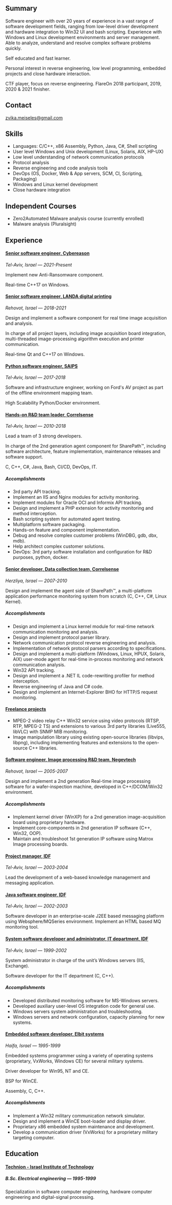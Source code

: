 ## Summary

Software engineer with over 20 years of experience in a vast range of software development fields, ranging from low-level driver development and hardware integration to Win32 UI and bash scripting. Experience with Windows and Linux development environments and server management.
Able to analyze, understand and resolve complex software problems quickly.

Self educated and fast learner.

Personal interest in reverse engineering, low level programming, embedded projects and close hardware interaction.

CTF player, focus on reverse engineering. FlareOn 2018 participant, 2019, 2020 & 2021 finisher.

## Contact
<zvika.meiseles@gmail.com>

## Skills
* Languages: C/C++, x86 Assembly, Python, Java, C#, Shell scripting
* User level Windows and Unix development (Linux, Solaris, AIX, HP-UX)
* Low level understanding of network communication protocols
* Protocol analysis
* Reverse engineering and code analysis tools
* DevOps (OS, Docker, Web & App servers, SCM, CI, Scripting, Packaging)
* Windows and Linux kernel development
* Close hardware integration

## Independent Courses
* Zero2Automated Malware analysis course (currently enrolled)
* Malware analysis (Pluralsight)

## Experience

#### <ins>Senior software engineer, Cybereason</ins>
_Tel-Aviv, Israel — 2021-Present_

Implement new Anti-Ransomware component.

Real-time C++17 on Windows.

#### <ins>Senior software engineer, LANDA digital printing</ins>
_Rehovot, Israel — 2018-2021_

Design and implement a software component for real time image acquisition and analysis.

In charge of all project layers, including image acquisition board integration, multi-threaded image-processing algorithm execution and printer communication. 

Real-time Qt and C++17 on Windows.

#### <ins>Python software engineer, SAIPS</ins>
_Tel-Aviv, Israel — 2017-2018_

Software and infrastructure engineer, working on Ford's AV project as part of the offline environment mapping team.

High Scalability Python/Docker environment.

#### <ins>Hands-on R&D team leader, Correlsense</ins>
_Tel-Aviv, Israel — 2010-2018_

Lead a team of 3 strong developers.

In charge of the 2nd generation agent component for SharePath™, including software architecture, feature implementation, maintenance releases and software support.

C, C++, C#, Java, Bash, CI/CD, DevOps, IT.

##### Accomplishments
* 3rd party API tracking.
* Implement an IIS and Nginx modules for activity monitoring.
* Implement modules for Oracle OCI and Informix API tracking.
* Design and implement a PHP extension for activity monitoring and method interception.
* Bash scripting system for automated agent testing.
* Multiplatform software packaging.
* Hands-on feature and component implementation.
* Debug and resolve complex customer problems (WinDBG, gdb, dbx, mdb).
* Help architect complex customer solutions.
* DevOps: 3rd party software installation and configuration for R&D purposes, python, docker.

#### <ins>Senior developer, Data collection team, Correlsense</ins>
_Herzliya, Israel — 2007-2010_

Design and implement the agent side of SharePath™, a multi-platform application performance monitoring system from scratch (C, C++, C#, Linux Kernel).

##### Accomplishments
* Design and implement a Linux kernel module for real-time network communication monitoring and analysis.
* Design and implement protocol parser library.
* Network communication protocol reverse engineering and analysis.
* Implementation of network protocol parsers according to specifications.
* Design and implement a multi-platform (Windows, Linux, HPUX, Solaris, AIX) user-mode agent for real-time in-process monitoring and network communication analysis.
* Win32 API tracking.
* Design and implement a .NET IL code-rewriting profiler for method interception.
* Reverse engineering of Java and C# code.
* Design and implement an Internet-Explorer BHO for HTTP/S request monitoring.

#### <ins>Freelance projects</ins>
* MPEG-2 video relay C++ Win32 service using video protocols (RTSP, RTP, MPEG-2 TS) and extensions to various 3rd party libraries (Live555, libVLC) with SNMP MIB monitoring.
* Image manipulation library using existing open-source libraries (libvips, libpng), including implementing features and extensions to the open-source C++ libraries.

#### <ins>Software engineer, Image processing R&D team, Negevtech</ins>
_Rehovot, Israel — 2005-2007_

Design and implement a 2nd generation Real-time image processing software for a wafer-inspection machine, developed in C++/DCOM/Win32 environment.

##### Accomplishments
* Implement kernel driver (WinXP) for a 2nd generation image-acquisition board using proprietary hardware.
* Implement core-components in 2nd generation IP software (C++, Win32, OOP).
* Maintain and troubleshoot 1st generation IP software using Matrox Image processing boards.

#### <ins>Project manager, IDF</ins>
_Tel-Aviv, Israel — 2003-2004_

Lead the development of a web-based knowledge management and messaging application.

#### <ins>Java software engineer, IDF</ins>
_Tel-Aviv, Israel — 2002-2003_

Software developer in an enterprise-scale J2EE based messaging platform using Websphere/MQSeries environment.
Implement an HTML based MQ monitoring tool.

#### <ins>System software developer and administrator, IT department, IDF</ins>
_Tel-Aviv, Israel — 1999-2002_

System administrator in charge of the unit’s Windows servers (IIS, Exchange).

Software developer for the IT department (C, C++).

##### Accomplishments
* Developed distributed monitoring software for MS-Windows servers.
* Developed auxiliary user-level OS integration code for general use.
* Windows servers system administration and troubleshooting.
* Windows servers and network configuration, capacity planning for new systems.

#### <ins>Embedded software developer, Elbit systems</ins>
_Haifa, Israel — 1995-1999_

Embedded systems programmer using a variety of operating systems (proprietary, VxWorks, Windows CE) for several military systems.

Driver developer for Win95, NT and CE. 

BSP for WinCE.

Assembly, C, C++.

##### Accomplishments
* Implement a Win32 military communication network simulator.
* Design and implement a WinCE boot-loader and display driver.
* Proprietary x86 embedded system maintenance and development.
* Develop a communication driver (VxWorks) for a proprietary military targeting computer.


## Education
#### <ins>Technion - Israel Institute of Technology</ins>
##### B.Sc. Electrical engineering — 1995-1999
                                                                                       
Specialization in software computer engineering, hardware computer engineering and digital-signal processing.
